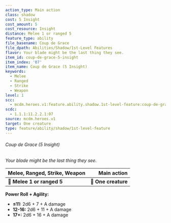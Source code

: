 ```yaml
---
action_type: Main action
class: shadow
cost: 5 Insight
cost_amount: 5
cost_resource: Insight
distance: Melee 1 or ranged 5
feature_type: ability
file_basename: Coup de Grace
file_dpath: Abilities/Shadow/1st-Level Features
flavor: Your blade might be the last thing they see.
item_id: coup-de-grace-5-insight
item_index: '07'
item_name: Coup de Grace (5 Insight)
keywords:
  - Melee
  - Ranged
  - Strike
  - Weapon
level: 1
scc:
  - mcdm.heroes.v1:feature.ability.shadow.1st-level-feature:coup-de-grace-5-insight
scdc:
  - 1.1.1:11.2.2.1:07
source: mcdm.heroes.v1
target: One creature
type: feature/ability/shadow/1st-level-feature
---
```


###### Coup de Grace (5 Insight)

*Your blade might be the last thing they see.*

| **Melee, Ranged, Strike, Weapon** |     **Main action** |
| --------------------------------- | ------------------: |
| **📏 Melee 1 or ranged 5**        | **🎯 One creature** |

**Power Roll + Agility:**

- **≤11:** 2d6 + 7 + A damage
- **12-16:** 2d6 + 11 + A damage
- **17+:** 2d6 + 16 + A damage
